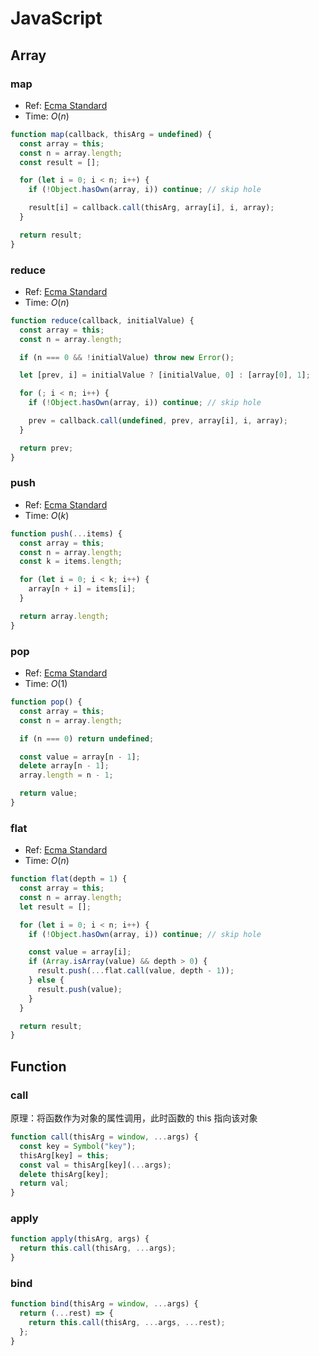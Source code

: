 # JavaScript

## Array

### map

- Ref: [Ecma Standard](https://tc39.es/ecma262/#sec-array.prototype.map)
- Time: $O(n)$

```js
function map(callback, thisArg = undefined) {
  const array = this;
  const n = array.length;
  const result = [];

  for (let i = 0; i < n; i++) {
    if (!Object.hasOwn(array, i)) continue; // skip hole

    result[i] = callback.call(thisArg, array[i], i, array);
  }

  return result;
}
```

### reduce

- Ref: [Ecma Standard](https://tc39.es/ecma262/#sec-array.prototype.reduce)
- Time: $O(n)$

```js
function reduce(callback, initialValue) {
  const array = this;
  const n = array.length;

  if (n === 0 && !initialValue) throw new Error();

  let [prev, i] = initialValue ? [initialValue, 0] : [array[0], 1];

  for (; i < n; i++) {
    if (!Object.hasOwn(array, i)) continue; // skip hole

    prev = callback.call(undefined, prev, array[i], i, array);
  }

  return prev;
}
```

### push

- Ref: [Ecma Standard](https://tc39.es/ecma262/#sec-array.prototype.push)
- Time: $O(k)$

```js
function push(...items) {
  const array = this;
  const n = array.length;
  const k = items.length;

  for (let i = 0; i < k; i++) {
    array[n + i] = items[i];
  }

  return array.length;
}
```

### pop

- Ref: [Ecma Standard](https://tc39.es/ecma262/#sec-array.prototype.pop)
- Time: $O(1)$

```js
function pop() {
  const array = this;
  const n = array.length;

  if (n === 0) return undefined;

  const value = array[n - 1];
  delete array[n - 1];
  array.length = n - 1;

  return value;
}
```

### flat

- Ref: [Ecma Standard](https://tc39.es/ecma262/#sec-array.prototype.flat)
- Time: $O(n)$

```js
function flat(depth = 1) {
  const array = this;
  const n = array.length;
  let result = [];

  for (let i = 0; i < n; i++) {
    if (!Object.hasOwn(array, i)) continue; // skip hole

    const value = array[i];
    if (Array.isArray(value) && depth > 0) {
      result.push(...flat.call(value, depth - 1));
    } else {
      result.push(value);
    }
  }

  return result;
}
```

## Function

### call

原理：将函数作为对象的属性调用，此时函数的 this 指向该对象

```js
function call(thisArg = window, ...args) {
  const key = Symbol("key");
  thisArg[key] = this;
  const val = thisArg[key](...args);
  delete thisArg[key];
  return val;
}
```

### apply

```js
function apply(thisArg, args) {
  return this.call(thisArg, ...args);
}
```

### bind

```js
function bind(thisArg = window, ...args) {
  return (...rest) => {
    return this.call(thisArg, ...args, ...rest);
  };
}
```
